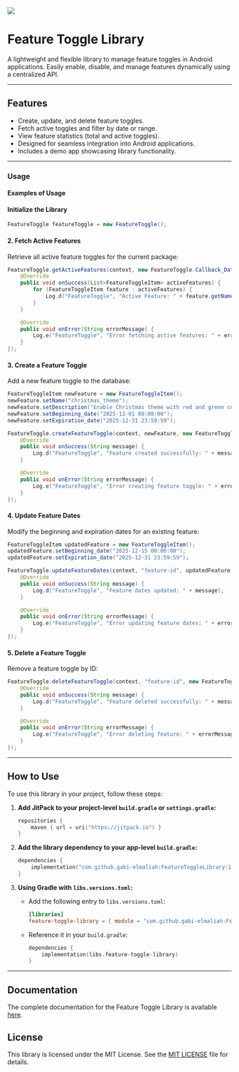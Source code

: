 [![](https://jitpack.io/v/gabi-elmaliah/FeatueToggleLibrary.svg)](https://jitpack.io/#gabi-elmaliah/FeatueToggleLibrary)
# **Feature Toggle Library**

A lightweight and flexible library to manage feature toggles in Android applications. Easily enable, disable, and manage features dynamically using a centralized API.

---

## **Features**
- Create, update, and delete feature toggles.
- Fetch active toggles and filter by date or range.
- View feature statistics (total and active toggles).
- Designed for seamless integration into Android applications.
- Includes a demo app showcasing library functionality.

---

### **Usage**

#### Examples of Usage

#### **Initialize the Library**
```java
FeatureToggle featureToggle = new FeatureToggle();
```

#### **2. Fetch Active Features**
Retrieve all active feature toggles for the current package:

```java
FeatureToggle.getActiveFeatures(context, new FeatureToggle.Callback_Data<List<FeatureToggleItem>>() {
    @Override
    public void onSuccess(List<FeatureToggleItem> activeFeatures) {
        for (FeatureToggleItem feature : activeFeatures) {
            Log.d("FeatureToggle", "Active Feature: " + feature.getName());
        }
    }

    @Override
    public void onError(String errorMessage) {
        Log.e("FeatureToggle", "Error fetching active features: " + errorMessage);
    }
});
```

#### **3. Create a Feature Toggle**
Add a new feature toggle to the database:

```java
FeatureToggleItem newFeature = new FeatureToggleItem();
newFeature.setName("christmas_theme");
newFeature.setDescription("Enable Christmas theme with red and green colors.");
newFeature.setBeginning_date("2025-12-01 00:00:00");
newFeature.setExpiration_date("2025-12-31 23:59:59");

FeatureToggle.createFeatureToggle(context, newFeature, new FeatureToggle.Callback_Data<String>() {
    @Override
    public void onSuccess(String message) {
        Log.d("FeatureToggle", "Feature created successfully: " + message);
    }

    @Override
    public void onError(String errorMessage) {
        Log.e("FeatureToggle", "Error creating feature toggle: " + errorMessage);
    }
});
```

#### **4. Update Feature Dates**
Modify the beginning and expiration dates for an existing feature:

```java
FeatureToggleItem updatedFeature = new FeatureToggleItem();
updatedFeature.setBeginning_date("2025-12-15 00:00:00");
updatedFeature.setExpiration_date("2025-12-31 23:59:59");

FeatureToggle.updateFeatureDates(context, "feature-id", updatedFeature, new FeatureToggle.Callback_Data<String>() {
    @Override
    public void onSuccess(String message) {
        Log.d("FeatureToggle", "Feature dates updated: " + message);
    }

    @Override
    public void onError(String errorMessage) {
        Log.e("FeatureToggle", "Error updating feature dates: " + errorMessage);
    }
});
```

#### **5. Delete a Feature Toggle**
Remove a feature toggle by ID:

```java
FeatureToggle.deleteFeatureToggle(context, "feature-id", new FeatureToggle.Callback_Data<String>() {
    @Override
    public void onSuccess(String message) {
        Log.d("FeatureToggle", "Feature deleted successfully: " + message);
    }

    @Override
    public void onError(String errorMessage) {
        Log.e("FeatureToggle", "Error deleting feature: " + errorMessage);
    }
});
```

---

## **How to Use**

To use this library in your project, follow these steps:

1. **Add JitPack to your project-level `build.gradle` or `settings.gradle`:**

   ```kotlin
   repositories {
       maven { url = uri("https://jitpack.io") }
   }
   ```

2. **Add the library dependency to your app-level `build.gradle`:**

   ```kotlin
   dependencies {
       implementation("com.github.gabi-elmaliah:FeatureToggleLibrary:1.0.0")
   }
   ```

3. **Using Gradle with `libs.versions.toml`:**
    - Add the following entry to `libs.versions.toml`:
      ```toml
      [libraries]
      feature-toggle-library = { module = "com.github.gabi-elmaliah:FeatureToggleLibrary", version = "1.0.0" }
      ```
    - Reference it in your `build.gradle`:
      ```kotlin
      dependencies {
          implementation(libs.feature-toggle-library)
      }
      ```

---

## **Documentation**

The complete documentation for the Feature Toggle Library is available [here](https://gabi-elmaliah.github.io/FeatureToggleLibrary/).

## License

This library is licensed under the MIT License. See the [MIT LICENSE](License) file for details.
